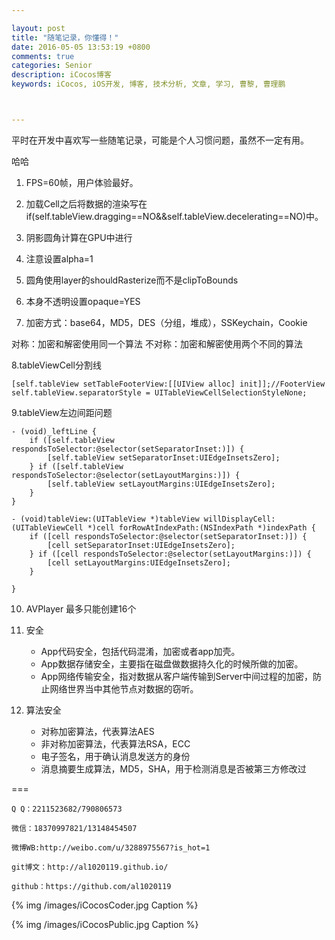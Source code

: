 ```yaml
---

layout: post
title: "随笔记录，你懂得！"
date: 2016-05-05 13:53:19 +0800
comments: true
categories: Senior
description: iCocos博客
keywords: iCocos, iOS开发, 博客, 技术分析, 文章, 学习, 曹黎, 曹理鹏



---  
```



平时在开发中喜欢写一些随笔记录，可能是个人习惯问题，虽然不一定有用。

哈哈


<!--more-->



1. FPS=60帧，用户体验最好。

2. 加载Cell之后将数据的渲染写在	if(self.tableView.dragging==NO&&self.tableView.decelerating==NO)中。

3. 阴影圆角计算在GPU中进行

4. 注意设置alpha=1

5. 圆角使用layer的shouldRasterize而不是clipToBounds

6. 本身不透明设置opaque=YES

7. 加密方式：base64，MD5，DES（分组，堆成），SSKeychain，Cookie 

对称：加密和解密使用同一个算法
不对称：加密和解密使用两个不同的算法

8.tableViewCell分割线

    [self.tableView setTableFooterView:[[UIView alloc] init]];//FooterView
    self.tableView.separatorStyle = UITableViewCellSelectionStyleNone;

9.tableView左边间距问题


	- (void)_leftLine {
	    if ([self.tableView respondsToSelector:@selector(setSeparatorInset:)]) {
	        [self.tableView setSeparatorInset:UIEdgeInsetsZero];
	    } if ([self.tableView respondsToSelector:@selector(setLayoutMargins:)]) {
	        [self.tableView setLayoutMargins:UIEdgeInsetsZero];
	    }
	}
	
	- (void)tableView:(UITableView *)tableView willDisplayCell:(UITableViewCell *)cell forRowAtIndexPath:(NSIndexPath *)indexPath {
	    if ([cell respondsToSelector:@selector(setSeparatorInset:)]) {
	        [cell setSeparatorInset:UIEdgeInsetsZero];
	    } if ([cell respondsToSelector:@selector(setLayoutMargins:)]) {
	        [cell setLayoutMargins:UIEdgeInsetsZero];
	    }
	    
	}

10. AVPlayer 最多只能创建16个

11. 安全
 
	- App代码安全，包括代码混淆，加密或者app加壳。
	- App数据存储安全，主要指在磁盘做数据持久化的时候所做的加密。
	- App网络传输安全，指对数据从客户端传输到Server中间过程的加密，防止网络世界当中其他节点对数据的窃听。
	
12. 算法安全
	
	- 对称加密算法，代表算法AES
	- 非对称加密算法，代表算法RSA，ECC
	- 电子签名，用于确认消息发送方的身份
	- 消息摘要生成算法，MD5，SHA，用于检测消息是否被第三方修改过
	
===

    Q Q：2211523682/790806573

    微信：18370997821/13148454507
    
    微博WB:http://weibo.com/u/3288975567?is_hot=1
    
	git博文：http://al1020119.github.io/
	
	github：https://github.com/al1020119


{% img /images/iCocosCoder.jpg Caption %}  

{% img /images/iCocosPublic.jpg Caption %}  